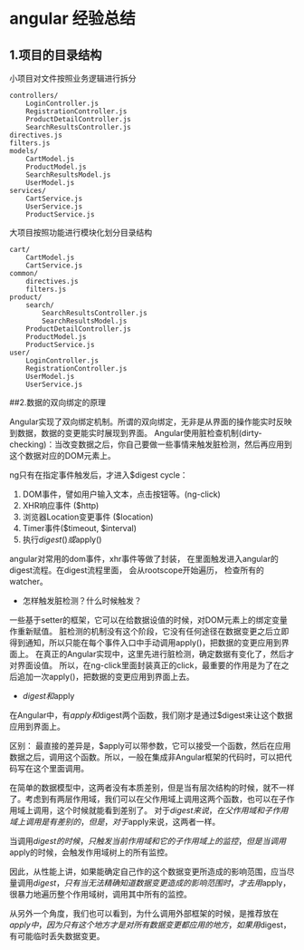 # angular 经验总结

## 1.项目的目录结构

小项目对文件按照业务逻辑进行拆分
```
controllers/
    LoginController.js
    RegistrationController.js
    ProductDetailController.js
    SearchResultsController.js
directives.js
filters.js
models/
    CartModel.js
    ProductModel.js
    SearchResultsModel.js
    UserModel.js
services/
    CartService.js
    UserService.js
    ProductService.js
```

大项目按照功能进行模块化划分目录结构
```
cart/
    CartModel.js
    CartService.js
common/
    directives.js
    filters.js
product/
    search/
        SearchResultsController.js
        SearchResultsModel.js
    ProductDetailController.js
    ProductModel.js
    ProductService.js
user/
    LoginController.js
    RegistrationController.js
    UserModel.js
    UserService.js
```

##2.数据的双向绑定的原理

Angular实现了双向绑定机制。所谓的双向绑定，无非是从界面的操作能实时反映到数据，数据的变更能实时展现到界面。
Angular使用脏检查机制(dirty-checking)：当改变数据之后，你自己要做一些事情来触发脏检测，然后再应用到这个数据对应的DOM元素上。

ng只有在指定事件触发后，才进入$digest cycle：
  1. DOM事件，譬如用户输入文本，点击按钮等。(ng-click)
  2. XHR响应事件 ($http)
  3. 浏览器Location变更事件 ($location)
  4. Timer事件($timeout, $interval)
  5. 执行$digest()或$apply()
  
angular对常用的dom事件，xhr事件等做了封装， 在里面触发进入angular的digest流程。在digest流程里面， 会从rootscope开始遍历， 检查所有的watcher。

+ 怎样触发脏检测？什么时候触发？

一些基于setter的框架，它可以在给数据设值的时候，对DOM元素上的绑定变量作重新赋值。
脏检测的机制没有这个阶段，它没有任何途径在数据变更之后立即得到通知，所以只能在每个事件入口中手动调用apply()，把数据的变更应用到界面上。
在真正的Angular实现中，这里先进行脏检测，确定数据有变化了，然后才对界面设值。
所以，在ng-click里面封装真正的click，最重要的作用是为了在之后追加一次apply()，把数据的变更应用到界面上去。

+ $digest和$apply

在Angular中，有$apply和$digest两个函数，我们刚才是通过$digest来让这个数据应用到界面上。

区别：
最直接的差异是，$apply可以带参数，它可以接受一个函数，然后在应用数据之后，调用这个函数。所以，一般在集成非Angular框架的代码时，可以把代码写在这个里面调用。

在简单的数据模型中，这两者没有本质差别，但是当有层次结构的时候，就不一样了。考虑到有两层作用域，我们可以在父作用域上调用这两个函数，也可以在子作用域上调用，这个时候就能看到差别了。
对于$digest来说，在父作用域和子作用域上调用是有差别的，但是，对于$apply来说，这两者一样。

当调用$digest的时候，只触发当前作用域和它的子作用域上的监控，但是当调用$apply的时候，会触发作用域树上的所有监控。

因此，从性能上讲，如果能确定自己作的这个数据变更所造成的影响范围，应当尽量调用$digest，只有当无法精确知道数据变更造成的影响范围时，才去用$apply，很暴力地遍历整个作用域树，调用其中所有的监控。

从另外一个角度，我们也可以看到，为什么调用外部框架的时候，是推荐放在$apply中，因为只有这个地方才是对所有数据变更都应用的地方，如果用$digest，有可能临时丢失数据变更。
